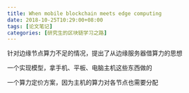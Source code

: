 ```yaml
---
title: When mobile blockchain meets edge computing
date: 2018-10-25T10:29:00+08:00
tags: [论文笔记]
categories: [研究生的区块链学习之路]
---
```


针对边缘节点算力不足的情况，提出了从边缘服务器借算力的思想

一个实现模型，拿手机、平板、电脑主机这些东西做的

一个算力定价方案，因为主机的算力对各节点也需要分配